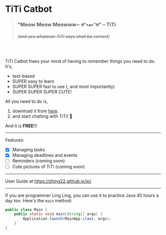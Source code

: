 # TiTi Catbot

> <h3>"Meow Meow Meowww~ ฅ^•ﻌ•^ฅ" – TiTi </h3> 
> <h6> (<strike>and yes whatever TiTi says shall be correct</strike>)</h5> 

<br> 

TiTi Catbot frees your mind of having to remember things you need to do. It's, 
* text-based
* SUPER easy to learn
* SUPER SUPER fast to use (, and most importantly)
* SUPER SUPER SUPER CUTE!

All you need to do is, 
1. download it from [here](https://github.com/zhing22/ip).
2. and start chatting with TiTi! 🐾

And it is __FREE__!!!

<hr> 

Features: 
- [X] Managing tasks
- [X] Managing deadlines and events
- [ ] Reminders (coming soon)
- [ ] Cute pictures of TiTi (coming soon)

<hr>

User Guide at https://zhing22.github.io/ip/

<hr>

If you are programmer Ling Ling, you can use it to practice Java 40 hours a day too. Here's the ```main``` method: 

```java
public class Main {
    public static void main(String[] args) {
        Application.launch(MainApp.class, args);
    }
}
```
